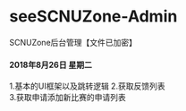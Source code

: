 # seeSCNUZone-Admin
SCNUZone后台管理【文件已加密】

#### 2018年8月26日 星期二

1.基本的UI框架以及跳转逻辑
2.获取反馈列表<br>
3.获取申请添加新比赛的申请列表<br>
